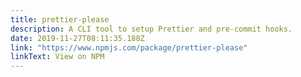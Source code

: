 ```yaml
---
title: prettier-please
description: A CLI tool to setup Prettier and pre-commit hooks.
date: 2019-11-27T08:11:35.188Z
link: "https://www.npmjs.com/package/prettier-please"
linkText: View on NPM
---
```

